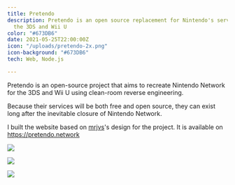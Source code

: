 ```yaml
---
title: Pretendo
description: Pretendo is an open source replacement for Nintendo's servers for both
  the 3DS and Wii U
color: "#673DB6"
date: 2021-05-25T22:00:00Z
icon: "/uploads/pretendo-2x.png"
icon-background: "#673DB6"
tech: Web, Node.js

---
```

Pretendo is an open-source project that aims to recreate Nintendo Network for the 3DS and Wii U using clean-room reverse engineering.

Because their services will be both free and open source, they can exist long after the inevitable closure of Nintendo Network.


I built the website based on [mrjvs](https://mrjvs.com)'s design for the project. It is available on https://pretendo.network

![](/uploads/pretendo-network_-1.png)

![](https://i.imgur.com/qRNfqNw.png)

![](/uploads/img_6535.PNG)